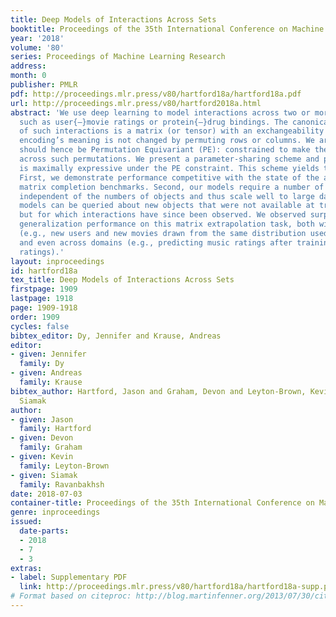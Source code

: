```yaml
---
title: Deep Models of Interactions Across Sets
booktitle: Proceedings of the 35th International Conference on Machine Learning
year: '2018'
volume: '80'
series: Proceedings of Machine Learning Research
address: 
month: 0
publisher: PMLR
pdf: http://proceedings.mlr.press/v80/hartford18a/hartford18a.pdf
url: http://proceedings.mlr.press/v80/hartford2018a.html
abstract: 'We use deep learning to model interactions across two or more sets of objects,
  such as user{–}movie ratings or protein{–}drug bindings. The canonical representation
  of such interactions is a matrix (or tensor) with an exchangeability property: the
  encoding’s meaning is not changed by permuting rows or columns. We argue that models
  should hence be Permutation Equivariant (PE): constrained to make the same predictions
  across such permutations. We present a parameter-sharing scheme and prove that it
  is maximally expressive under the PE constraint. This scheme yields three benefits.
  First, we demonstrate performance competitive with the state of the art on multiple
  matrix completion benchmarks. Second, our models require a number of parameters
  independent of the numbers of objects and thus scale well to large datasets. Third,
  models can be queried about new objects that were not available at training time,
  but for which interactions have since been observed. We observed surprisingly good
  generalization performance on this matrix extrapolation task, both within domains
  (e.g., new users and new movies drawn from the same distribution used for training)
  and even across domains (e.g., predicting music ratings after training on movie
  ratings).'
layout: inproceedings
id: hartford18a
tex_title: Deep Models of Interactions Across Sets
firstpage: 1909
lastpage: 1918
page: 1909-1918
order: 1909
cycles: false
bibtex_editor: Dy, Jennifer and Krause, Andreas
editor:
- given: Jennifer
  family: Dy
- given: Andreas
  family: Krause
bibtex_author: Hartford, Jason and Graham, Devon and Leyton-Brown, Kevin and Ravanbakhsh,
  Siamak
author:
- given: Jason
  family: Hartford
- given: Devon
  family: Graham
- given: Kevin
  family: Leyton-Brown
- given: Siamak
  family: Ravanbakhsh
date: 2018-07-03
container-title: Proceedings of the 35th International Conference on Machine Learning
genre: inproceedings
issued:
  date-parts:
  - 2018
  - 7
  - 3
extras:
- label: Supplementary PDF
  link: http://proceedings.mlr.press/v80/hartford18a/hartford18a-supp.pdf
# Format based on citeproc: http://blog.martinfenner.org/2013/07/30/citeproc-yaml-for-bibliographies/
---
```

